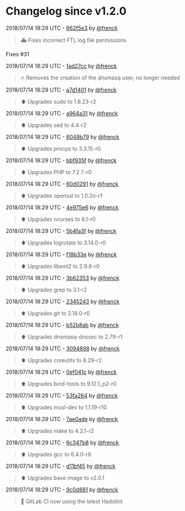 # Changelog since v1.2.0

2018/07/14 18:29 UTC - [662f5e3](https://github.com/hassio-addons/addon-pi-hole/commit/662f5e31123f15dbd6aa82b9f1219bc98d39ba87) by [@frenck](https://github.com/frenck)
> :ambulance: Fixes incorrect FTL log file permissions

Fixes #31 

2018/07/14 18:29 UTC - [1ad27cc](https://github.com/hassio-addons/addon-pi-hole/commit/1ad27ccd87c1c13730a4f170abc7dd46e8c9bc8b) by [@frenck](https://github.com/frenck)
> :fire: Removes the creation of the dnsmasq user, no longer needed 

2018/07/14 18:29 UTC - [a7d1401](https://github.com/hassio-addons/addon-pi-hole/commit/a7d14018599758fe15c33d45405b3af10e50e21c) by [@frenck](https://github.com/frenck)
> :arrow_up: Upgrades sudo to 1.8.23-r2 

2018/07/14 18:29 UTC - [a964a31](https://github.com/hassio-addons/addon-pi-hole/commit/a964a316be5dfcf5c3a01d4c449a29d1ff6f0948) by [@frenck](https://github.com/frenck)
> :arrow_up: Upgrades sed to 4.4-r2 

2018/07/14 18:29 UTC - [6048b79](https://github.com/hassio-addons/addon-pi-hole/commit/6048b79d8ad92d0b2f6991e32c090f828c23941d) by [@frenck](https://github.com/frenck)
> :arrow_up: Upgrades procps to 3.3.15-r0 

2018/07/14 18:29 UTC - [bbf935f](https://github.com/hassio-addons/addon-pi-hole/commit/bbf935f64d20d07d052306136be486fd0a2ac81b) by [@frenck](https://github.com/frenck)
> :arrow_up: Upgrades PHP to 7.2.7-r0 

2018/07/14 18:29 UTC - [60d0291](https://github.com/hassio-addons/addon-pi-hole/commit/60d029161d7648addff8a2fafe444399196830a0) by [@frenck](https://github.com/frenck)
> :arrow_up: Upgrades openssl to 1.0.2o-r1 

2018/07/14 18:29 UTC - [4e975e6](https://github.com/hassio-addons/addon-pi-hole/commit/4e975e6090974e3ab3b551cfcbc7f57e46716077) by [@frenck](https://github.com/frenck)
> :arrow_up: Upgrades ncurses to 6.1-r0 

2018/07/14 18:29 UTC - [5b4fa3f](https://github.com/hassio-addons/addon-pi-hole/commit/5b4fa3f0faafcf3dd30178ac0c2a9a056a37c028) by [@frenck](https://github.com/frenck)
> :arrow_up: Upgrades logrotate to 3.14.0-r0 

2018/07/14 18:29 UTC - [f18b33e](https://github.com/hassio-addons/addon-pi-hole/commit/f18b33eef94f463cddd2135be4e24e85c5b4adeb) by [@frenck](https://github.com/frenck)
> :arrow_up: Upgrades libxml2 to 2.9.8-r0 

2018/07/14 18:29 UTC - [3b62353](https://github.com/hassio-addons/addon-pi-hole/commit/3b62353fadbc5bf8d77ec6593793f1b2c2322419) by [@frenck](https://github.com/frenck)
> :arrow_up: Upgrades grep to 3.1-r2 

2018/07/14 18:29 UTC - [2345243](https://github.com/hassio-addons/addon-pi-hole/commit/23452437be1856fe905adb4a148b871c70912e28) by [@frenck](https://github.com/frenck)
> :arrow_up: Upgrades git to 2.18.0-r0 

2018/07/14 18:29 UTC - [b52b8ab](https://github.com/hassio-addons/addon-pi-hole/commit/b52b8ab9d751a99eaf468c9c487f4a05a0f6fcf1) by [@frenck](https://github.com/frenck)
> :arrow_up: Upgrades dnsmasq-dnssec to 2.79-r1 

2018/07/14 18:29 UTC - [3094898](https://github.com/hassio-addons/addon-pi-hole/commit/30948988ab45900e3d761d2f7f08fd59ec4fc886) by [@frenck](https://github.com/frenck)
> :arrow_up: Upgrades coreutils to 8.29-r2 

2018/07/14 18:29 UTC - [0ef041c](https://github.com/hassio-addons/addon-pi-hole/commit/0ef041ce8b878eb1260eaaad173d50645908b7a1) by [@frenck](https://github.com/frenck)
> :arrow_up: Upgrades bind-tools to 9.12.1_p2-r0 

2018/07/14 18:29 UTC - [53fa264](https://github.com/hassio-addons/addon-pi-hole/commit/53fa264ef2aabd542a65b0952df3e767bf539ffc) by [@frenck](https://github.com/frenck)
> :arrow_up: Upgrades musl-dev to 1.1.19-r10 

2018/07/14 18:29 UTC - [7ae0ade](https://github.com/hassio-addons/addon-pi-hole/commit/7ae0ade367bfcb2c32ab43c2aa813268a9568146) by [@frenck](https://github.com/frenck)
> :arrow_up: Upgrades make to 4.2.1-r2 

2018/07/14 18:29 UTC - [6c347b8](https://github.com/hassio-addons/addon-pi-hole/commit/6c347b82be3b40c1ae08437822a53fdd9a8d6370) by [@frenck](https://github.com/frenck)
> :arrow_up: Upgrades gcc to 6.4.0-r8 

2018/07/14 18:29 UTC - [d11bf45](https://github.com/hassio-addons/addon-pi-hole/commit/d11bf45e00e2fc99cdea295c9f43ecfe3d376801) by [@frenck](https://github.com/frenck)
> :arrow_up: Upgrades base image to v2.0.1 

2018/07/14 18:29 UTC - [9c0d881](https://github.com/hassio-addons/addon-pi-hole/commit/9c0d8810d3db6d913161382c44dea489b75a40fd) by [@frenck](https://github.com/frenck)
> :rocket: GitLab CI now using the latest Hadolint 

